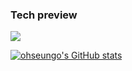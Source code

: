 ### Tech preview
<img src="https://img.shields.io/badge/Java-007396?style=flat-square&logo=Java&logoColor=white"/>

[![ohseungo's GitHub stats](https://github-readme-stats.vercel.app/api?username=ohseungo&theme=github_dark)](https://github.com/anuraghazra/github-readme-stats)
